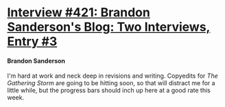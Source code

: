 # [Interview #421: Brandon Sanderson's Blog: Two Interviews, Entry #3](https://www.theoryland.com/intvmain.php?i=421#3)

#### Brandon Sanderson

I'm hard at work and neck deep in revisions and writing. Copyedits for
*The Gathering Storm*
are going to be hitting soon, so that will distract me for a little while, but the progress bars should inch up here at a good rate this week.


